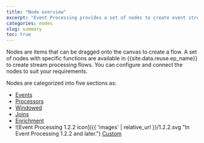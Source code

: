 ```yaml
---
title: "Node overview"
excerpt: "Event Processing provides a set of nodes to create event stream processing flows"
categories: nodes
slug: summary
toc: true
---
```


Nodes are items that can be dragged onto the canvas to create a flow. A set of nodes with specific functions are available in {{site.data.reuse.ep_name}} to create stream processing flows. You can configure and connect the nodes to suit your requirements.

Nodes are categorized into five sections as:

- [Events](../eventnodes)
- [Processors](../processornodes)
- [Windowed](../windowednodes)
- [Joins](../joins)
- [Enrichment](../enrichmentnode)
- ![Event Processing 1.2.2 icon]({{ 'images' | relative_url }}/1.2.2.svg "In Event Processing 1.2.2 and later.") [Custom](../custom)

